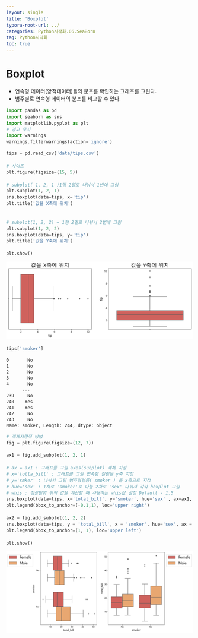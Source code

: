 ```yaml
---
layout: single
title: 'Boxplot'
typora-root-url: ../
categories: Python시각화.06.SeaBorn
tag: Python시각화
toc: true
---
```


# Boxplot

- 연속형 데이터(양적데이터)들의 분포를 확인하는 그래프를 그린다.
- 범주별로 연속형 데이터의 분포를 비교할 수 있다.

```python
import pandas as pd
import seaborn as sns
import matplotlib.pyplot as plt
# 경고 무시
import warnings
warnings.filterwarnings(action='ignore')
```




```python
tips = pd.read_csv('data/tips.csv')

# 사이즈
plt.figure(figsize=(15, 5))

# subplot( 1, 2, 1 )1행 2열로 나눠서 1번에 그림
plt.subplot(1, 2, 1)
sns.boxplot(data=tips, x='tip')
plt.title('값을 X축에 위치')


# subplot(1, 2, 2) = 1행 2열로 나눠서 2번에 그림
plt.subplot(1, 2, 2)
sns.boxplot(data=tips, y='tip')
plt.title('값을 Y축에 위치')

plt.show()
```


![png](/../../images/2023-10-12-00.SeaBorn/output_15_0.png)
    



```python
tips['smoker']
```




    0       No
    1       No
    2       No
    3       No
    4       No
          ... 
    239     No
    240    Yes
    241    Yes
    242     No
    243     No
    Name: smoker, Length: 244, dtype: object




```python
# 객체지향적 방법
fig = plt.figure(figsize=(12, 7))

ax1 = fig.add_subplot(1, 2, 1)

# ax = ax1 : 그래프를 그릴 axes(subplot) 객체 지정
# x='totla_bill' : 그래프를 그릴 연속형 컬럼을 y축 지정
# y='smker' : 나눠서 그릴 범주형컬름( smoker ) 을 x축으로 지정
# hue='sex' : 1차로 'smoker'로 나눔 2차로 'sex' 나눠서 각각 boxplot 그림
# whis : 점상범위 밖의 값을 계산할 때 사용하는 whis값 설정 Default - 1.5
sns.boxplot(data=tips, x='total_bill', y='smoker', hue='sex' , ax=ax1, whis=1)
plt.legend(bbox_to_anchor=(-0.1,1), loc='upper right')

ax2 = fig.add_subplot(1, 2, 2)
sns.boxplot(data=tips, y = 'total_bill', x = 'smoker', hue='sex', ax = ax2, )
plt.legend(bbox_to_anchor=(1, 1), loc='upper left')

plt.show()
```


![png](/../../images/2023-10-12-00.SeaBorn/output_17_0.png)

